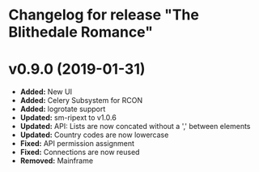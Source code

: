 # Changelog for release "The Blithedale Romance"
# v0.9.0 (2019-01-31)
* **Added:** New UI
* **Added:** Celery Subsystem for RCON
* **Added:** logrotate support
* **Updated:** sm-ripext to v1.0.6
* **Updated:** API: Lists are now concated without a ',' between elements
* **Updated:** Country codes are now lowercase
* **Fixed:** API permission assignment
* **Fixed:** Connections are now reused
* **Removed:** Mainframe
